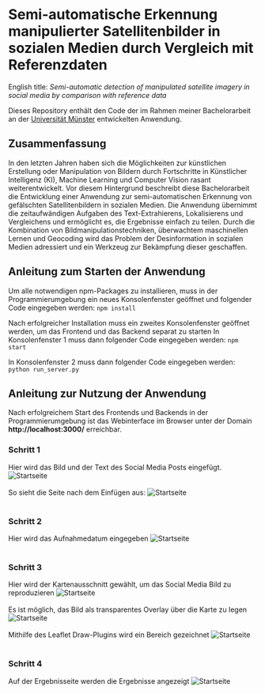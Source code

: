 # Semi-automatische Erkennung manipulierter Satellitenbilder in sozialen Medien durch Vergleich mit Referenzdaten
English title: _Semi-automatic detection of manipulated satellite imagery in social media by comparison with reference data_

Dieses Repository enthält den Code der im Rahmen meiner Bachelorarbeit an der [Universität Münster](https://www.uni-muenster.de/Geoinformatics/) entwickelten Anwendung.
## Zusammenfassung
In den letzten Jahren haben sich die Möglichkeiten zur künstlichen Erstellung oder Manipulation von Bildern durch Fortschritte in Künstlicher Intelligenz (KI), Machine Learning und Computer Vision rasant weiterentwickelt. Vor diesem Hintergrund beschreibt diese Bachelorarbeit die Entwicklung einer Anwendung zur semi-automatischen Erkennung von gefälschten Satellitenbildern in sozialen Medien. Die Anwendung übernimmt die zeitaufwändigen Aufgaben des Text-Extrahierens, Lokalisierens und Vergleichens und ermöglicht es, die Ergebnisse einfach zu teilen. Durch die Kombination von Bildmanipulationstechniken, überwachtem maschinellen Lernen und Geocoding wird das Problem der Desinformation in sozialen Medien adressiert und ein Werkzeug zur Bekämpfung dieser geschaffen.

## Anleitung zum Starten der Anwendung
Um alle notwendigen npm-Packages zu installieren, muss in der Programmierumgebung ein neues Konsolenfenster geöffnet und folgender Code eingegeben werden:
```npm install```

Nach erfolgreicher Installation muss ein zweites Konsolenfenster geöffnet werden, um das Frontend und das Backend separat zu starten
In Konsolenfenster 1 muss dann folgender Code eingegeben werden:
```npm start```

In Konsolenfenster 2 muss dann folgender Code eingegeben werden:
```python run_server.py```

## Anleitung zur Nutzung der Anwendung
Nach erfolgreichem Start des Frontends und Backends in der Programmierumgebung ist das Webinterface im Browser unter der Domain **http://localhost:3000/** erreichbar.

### Schritt 1
Hier wird das Bild und der Text des Social Media Posts eingefügt.
![Startseite](readMeImages/1.png)
<br>
<br>
So sieht die Seite nach dem Einfügen aus:
![Startseite](readMeImages/2.png)
<br>
<br>
### Schritt 2
Hier wird das Aufnahmedatum eingegeben
![Startseite](readMeImages/4.png)
<br>
<br>
### Schritt 3
Hier wird der Kartenausschnitt gewählt, um das Social Media Bild zu reproduzieren
![Startseite](readMeImages/5.png)
<br>
<br>
Es ist möglich, das Bild als transparentes Overlay über die Karte zu legen
![Startseite](readMeImages/6.png)
<br>
<br>
Mithilfe des Leaflet Draw-Plugins wird ein Bereich gezeichnet
![Startseite](readMeImages/7.png)
<br>
<br>
### Schritt 4
Auf der Ergebnisseite werden die Ergebnisse angezeigt
![Startseite](readMeImages/8.png)

